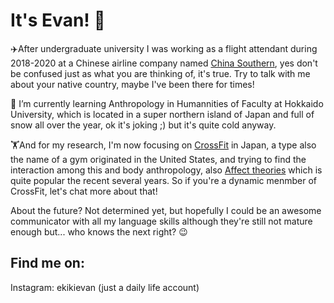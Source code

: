 # It's Evan! 👋


✈️After undergraduate university I was working as a flight attendant during 2018-2020 at a Chinese airline company named [China Southern](https://en.wikipedia.org/wiki/China_Southern_Airlines), yes don't be confused just as what you are thinking of, it's true. Try to talk with me about your native country, maybe I've been there for times!

🏫 I’m currently learning Anthropology in Humannities of Faculty at Hokkaido University, which is located in a super northern island of Japan and full of snow all over the year, ok it's joking ;) but it's quite cold anyway.

🏋️And for my research, I'm now focusing on [CrossFit](https://en.wikipedia.org/wiki/CrossFit) in Japan, a type also the name of a gym originated in the United States, and trying to find the interaction among this and body anthropology, also [Affect theories](https://en.wikipedia.org/wiki/Affect_(philosophy)) which is quite popular the recent several years. So if you're a dynamic menmber of CrossFit, let's chat more about that!

About the future? Not determined yet, but hopefully I could be an awesome communicator with all my language skills although they're still not mature enough but... who knows the next right? 😉


## Find me on:

Instagram: ekikievan (just a daily life account)

<!--
**Evan960704/Evan960704** is a ✨ _special_ ✨ repository because its `README.md` (this file) appears on your GitHub profile.

Here are some ideas to get you started:

- 🔭 I was working as a flight attendant  ...
- 🌱 I’m currently learning Anthropology in Humannities of Faculty at Hokkaido University.
- 👯 I’m looking to collaborate on ...
- 🤔 I’m looking for help with ...
- 💬 Ask me about ...
- 📫 How to reach me: ...
- 😄 Pronouns: ...
- ⚡ Fun fact: ...
-->
